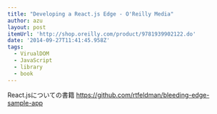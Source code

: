 ```yaml
---
title: "Developing a React.js Edge - O'Reilly Media"
author: azu
layout: post
itemUrl: 'http://shop.oreilly.com/product/9781939902122.do'
date: '2014-09-27T11:41:45.958Z'
tags:
  - VirualDOM
  - JavaScript
  - library
  - book
---
```

React.jsについての書籍
https://github.com/rtfeldman/bleeding-edge-sample-app
